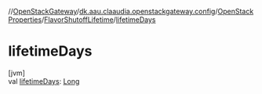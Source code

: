 //[OpenStackGateway](../../../../index.md)/[dk.aau.claaudia.openstackgateway.config](../../index.md)/[OpenStackProperties](../index.md)/[FlavorShutoffLifetime](index.md)/[lifetimeDays](lifetime-days.md)

# lifetimeDays

[jvm]\
val [lifetimeDays](lifetime-days.md): [Long](https://kotlinlang.org/api/latest/jvm/stdlib/kotlin/-long/index.html)
